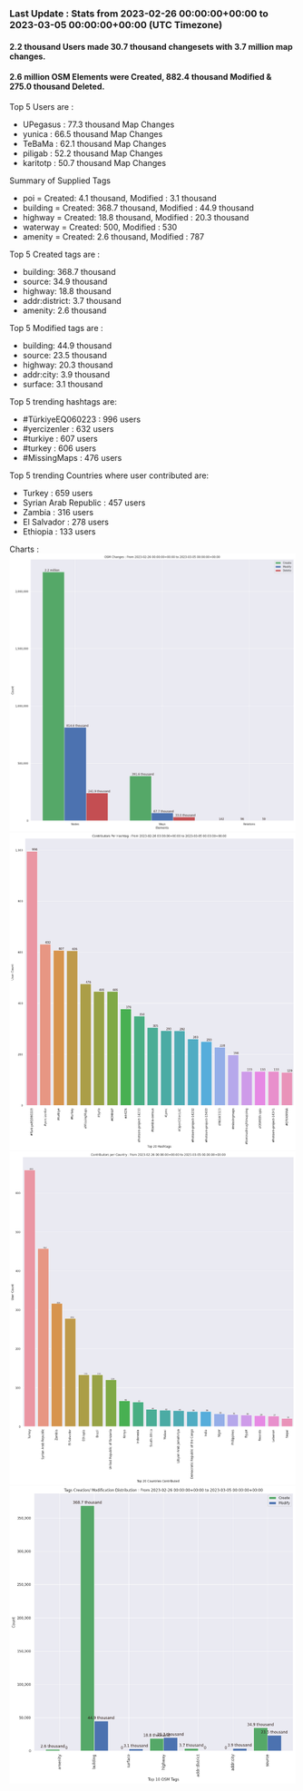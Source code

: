 ### Last Update : Stats from 2023-02-26 00:00:00+00:00 to 2023-03-05 00:00:00+00:00 (UTC Timezone)

#### 2.2 thousand Users made 30.7 thousand changesets with 3.7 million map changes.
#### 2.6 million OSM Elements were Created, 882.4 thousand Modified & 275.0 thousand Deleted.

Top 5 Users are : 
- UPegasus : 77.3 thousand Map Changes
- yunica : 66.5 thousand Map Changes
- TeBaMa : 62.1 thousand Map Changes
- piligab : 52.2 thousand Map Changes
- karitotp : 50.7 thousand Map Changes

Summary of Supplied Tags
- poi = Created: 4.1 thousand, Modified : 3.1 thousand
- building = Created: 368.7 thousand, Modified : 44.9 thousand
- highway = Created: 18.8 thousand, Modified : 20.3 thousand
- waterway = Created: 500, Modified : 530
- amenity = Created: 2.6 thousand, Modified : 787


Top 5 Created tags are :
- building: 368.7 thousand
- source: 34.9 thousand
- highway: 18.8 thousand
- addr:district: 3.7 thousand
- amenity: 2.6 thousand


Top 5 Modified tags are :
- building: 44.9 thousand
- source: 23.5 thousand
- highway: 20.3 thousand
- addr:city: 3.9 thousand
- surface: 3.1 thousand


Top 5 trending hashtags are:
- #TürkiyeEQ060223 : 996 users
- #yercizenler : 632 users
- #turkiye : 607 users
- #turkey : 606 users
- #MissingMaps : 476 users


Top 5 trending Countries where user contributed are:
- Turkey : 659 users
- Syrian Arab Republic : 457 users
- Zambia : 316 users
- El Salvador : 278 users
- Ethiopia : 133 users


 Charts : 
![Alt text](./charts/osm_changes.png) 
![Alt text](./charts/users_per_hashtag.png) 
![Alt text](./charts/users_per_country.png) 
![Alt text](./charts/tags.png) 
